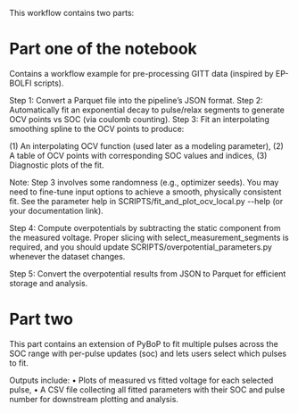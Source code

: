 This workflow contains two parts: 

# Part one of the notebook
Contains a workflow example for pre-processing GITT data (inspired by EP-BOLFI scripts).

Step 1: Convert a Parquet file into the pipeline’s JSON format.
Step 2: Automatically fit an exponential decay to pulse/relax segments to generate OCV points vs SOC (via coulomb counting).
Step 3: Fit an interpolating smoothing spline to the OCV points to produce:

(1) An interpolating OCV function (used later as a modeling parameter),
(2) A table of OCV points with corresponding SOC values and indices,
(3) Diagnostic plots of the fit.

Note: Step 3 involves some randomness (e.g., optimizer seeds). You may need to fine-tune input options to achieve a smooth, physically 
consistent fit. See the parameter help in SCRIPTS/fit_and_plot_ocv_local.py --help (or your documentation link).

Step 4: Compute overpotentials by subtracting the static component from the measured voltage. Proper slicing with 
select_measurement_segments is required, and you should update SCRIPTS/overpotential_parameters.py whenever the dataset changes.

Step 5: Convert the overpotential results from JSON to Parquet for efficient storage and analysis.

# Part two

This part contains an extension of PyBoP to fit multiple pulses across the SOC range with per-pulse updates (soc) and 
lets users select which pulses to fit.

 Outputs include:
 • Plots of measured vs fitted voltage for each selected pulse,
 • A CSV file collecting all fitted parameters with their SOC and pulse number for downstream plotting and analysis.
